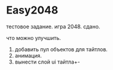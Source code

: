 # Easy2048
тестовое задание. игра 2048. сдано.

что можно улучшить.
1) добавить пул объектов для тайтлов.
2) анимация.
3) вынести слой ui тайтла+-
